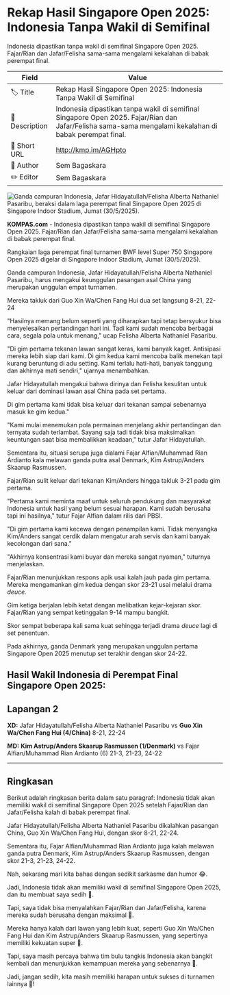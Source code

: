 # Rekap Hasil Singapore Open 2025: Indonesia Tanpa Wakil di Semifinal

Indonesia dipastikan tanpa wakil di semifinal Singapore Open 2025. Fajar/Rian dan Jafar/Felisha sama-sama mengalami kekalahan di babak perempat final.

| Field         | Value                                                       |
|---------------|-------------------------------------------------------------|
| 🏷️ Title       | Rekap Hasil Singapore Open 2025: Indonesia Tanpa Wakil di Semifinal |
| 📝 Description | Indonesia dipastikan tanpa wakil di semifinal Singapore Open 2025. Fajar/Rian dan Jafar/Felisha sama-sama mengalami kekalahan di babak perempat final. |
| 🔗 Short URL   | http://kmp.im/AGHpto |
| 👤 Author      | Sem Bagaskara |
| ✏️ Editor      | Sem Bagaskara |

![Ganda campuran Indonesia, Jafar Hidayatullah/Felisha Alberta Nathaniel Pasaribu, beraksi dalam laga perempat final Singapore Open 2025 di Singapore Indoor Stadium, Jumat (30/5/2025).](https://asset.kompas.com/crops/YwuQ7DkEQcTKa-OWrax-_KZSnBU=/0x0:6000x4000/750x500/data/photo/2025/05/30/6839ab9ad1be8.jpg)

**KOMPAS.com** - Indonesia dipastikan tanpa wakil di semifinal Singapore Open 2025. Fajar/Rian dan Jafar/Felisha sama-sama mengalami kekalahan di babak perempat final.

Rangkaian laga perempat final turnamen BWF level Super 750 Singapore Open 2025 digelar di Singapore Indoor Stadium, Jumat (30/5/2025).

Ganda campuran Indonesia, Jafar Hidayatullah/Felisha Alberta Nathaniel Pasaribu, harus mengakui keunggulan pasangan asal China yang merupakan unggulan empat turnamen.

Mereka takluk dari Guo Xin Wa/Chen Fang Hui dua set langsung 8-21, 22-24

\"Hasilnya memang belum seperti yang diharapkan tapi tetap bersyukur bisa menyelesaikan pertandingan hari ini. Tadi kami sudah mencoba berbagai cara, segala pola untuk menang,\" ucap Felisha Alberta Nathaniel Pasaribu.

\"Di gim pertama tekanan lawan sangat keras, kami banyak kaget. Antisipasi mereka lebih siap dari kami. Di gim kedua kami mencoba balik menekan tapi kurang beruntung di adu setting. Kami terlalu hati-hati, banyak tanggung dan akhirnya mati sendiri,\" ujarnya menambahkan.

Jafar Hidayatullah mengakui bahwa dirinya dan Felisha kesulitan untuk keluar dari dominasi lawan asal China pada set pertama.

Di gim pertama kami tidak bisa keluar dari tekanan sampai sebenarnya masuk ke gim kedua.\"

\"Kami mulai menemukan pola permainan menjelang akhir pertandingan dan ternyata sudah terlambat. Sayang saja tadi tidak bisa maksimalkan keuntungan saat bisa membalikkan keadaan,\" tutur Jafar Hidayatullah.

Sementara itu, situasi serupa juga dialami Fajar Alfian/Muhammad Rian Ardianto kala melawan ganda putra asal Denmark, Kim Astrup/Anders Skaarup Rasmussen.

Fajar/Rian sulit keluar dari tekanan Kim/Anders hingga takluk 3-21 pada gim pertama.

\"Pertama kami meminta maaf untuk seluruh pendukung dan masyarakat Indonesia untuk hasil yang belum sesuai harapan. Kami sudah berusaha tapi ini hasilnya,\" tutur Fajar Alfian dalam rilis dari PBSI.

\"Di gim pertama kami kecewa dengan penampilan kami. Tidak menyangka Kim/Anders sangat cerdik dalam mengatur arah servis dan kami banyak kecolongan dari sana.\"

\"Akhirnya konsentrasi kami buyar dan mereka sangat nyaman,\" tuturnya menjelaskan.

Fajar/Rian menunjukkan respons apik usai kalah jauh pada gim pertama. Mereka mengamankan gim kedua dengan skor 23-21 usai melalui drama *deuce.*

Gim ketiga berjalan lebih ketat dengan melibatkan kejar-kejaran skor. Fajar/Rian yang sempat ketinggalan 9-14 mampu bangkit.

Skor sempat beberapa kali sama kuat sehingga terjadi drama *deuce* lagi di set penentuan.

Pada akhirnya, ganda Denmark yang merupakan unggulan pertama Singapore Open 2025 menutup set terakhir dengan skor 24-22.

## Hasil Wakil Indonesia di Perempat Final Singapore Open 2025:

## Lapangan 2

**XD:** Jafar Hidayatullah/Felisha Alberta Nathaniel Pasaribu vs **Guo Xin Wa/Chen Fang Hui (4/China)** 8-21, 22-24

**MD:** **Kim Astrup/Anders Skaarup Rasmussen (1/Denmark)** vs Fajar Alfian/Muhammad Rian Ardianto (6) 21-3, 21-23, 24-22

---
## Ringkasan

Berikut adalah ringkasan berita dalam satu paragraf: Indonesia tidak akan memiliki wakil di semifinal Singapore Open 2025 setelah Fajar/Rian dan Jafar/Felisha kalah di babak perempat final.

 Jafar Hidayatullah/Felisha Alberta Nathaniel Pasaribu dikalahkan pasangan China, Guo Xin Wa/Chen Fang Hui, dengan skor 8-21, 22-24.

 Sementara itu, Fajar Alfian/Muhammad Rian Ardianto juga kalah melawan ganda putra Denmark, Kim Astrup/Anders Skaarup Rasmussen, dengan skor 21-3, 21-23, 24-22.



Nah, sekarang mari kita bahas dengan sedikit sarkasme dan humor 😂.

 Jadi, Indonesia tidak akan memiliki wakil di semifinal Singapore Open 2025, dan itu membuat saya sedih 🤕.

 Tapi, saya tidak bisa menyalahkan Fajar/Rian dan Jafar/Felisha, karena mereka sudah berusaha dengan maksimal 🤩.

 Mereka hanya kalah dari lawan yang lebih kuat, seperti Guo Xin Wa/Chen Fang Hui dan Kim Astrup/Anders Skaarup Rasmussen, yang sepertinya memiliki kekuatan super 💪.

 Tapi, saya masih percaya bahwa tim bulu tangkis Indonesia akan bangkit kembali dan menunjukkan kemampuan mereka yang sebenarnya 🔄.

 Jadi, jangan sedih, kita masih memiliki harapan untuk sukses di turnamen lainnya 🎉!
